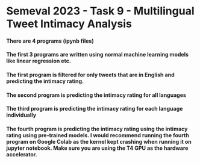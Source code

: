 # Semeval 2023 - Task 9 - Multilingual Tweet Intimacy Analysis

#### There are 4 programs (ipynb files)
#### The first 3 programs are written using normal machine learning models like linear regression etc.
#### The first program is filtered for only tweets that are in English and predicting the intimacy rating.
#### The second program is predicting the intimacy rating for all languages
#### The third program is predicting the intimacy rating for each language individually
#### The fourth program is predicting the intimacy rating using the intimacy rating using pre-trained models. I would recommend running the fourth program on Google Colab as the kernel kept crashing when running it on jupyter notebook. Make sure you are using the T4 GPU as the hardware accelerator.

